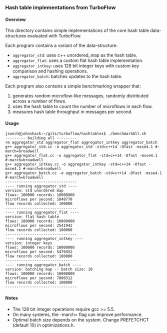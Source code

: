 ### Hash table implementations from TurboFlow ###


#### Overview ####
This directory contains simple implementations of the core hash table data-structures evaluated with TurboFlow. 

Each program contains a variant of the data-structure: 
- ```aggregator_std```: uses c++ unordered_map as the hash table.
- ```aggregator_flat```: uses a custom flat hash table implementation.
- ```aggregator_intkey```: uses 128 bit integer keys with custom key comparison and hashing operations.
- ```aggregator_batch```: batches updates to the hash table.

Each program also contains a simple benchmarking wrapper that: 
1) generates random microflow-like messages, randomly distributed across a number of flows.
2) uses the hash table to count the number of microflows in each flow. 
3) measures hash table throughput in messages per second.

#### Usage ####
```
jsonch@johnshack:~/gits/turboflow/hashtables$ ./benchmarkAll.sh 
--------- building all ---------
rm aggregator_std aggregator_flat aggregator_intkey aggregator_batch
g++ aggregator_std.cc -o aggregator_std -std=c++14 -Ofast -msse4.1 #-march=broadwell
g++ aggregator_flat.cc -o aggregator_flat -std=c++14 -Ofast -msse4.1 #-march=broadwell
g++ aggregator_intkey.cc -o aggregator_intkey -std=c++14 -Ofast -msse4.1 #-march=broadwell
g++ aggregator_batch.cc -o aggregator_batch -std=c++14 -Ofast -msse4.1 #-march=broadwell
--------------------------------
---- running aggregator_std ----
version: std unordered map
flows: 100000 records: 10000000
microflows per second: 1848770
flow records collected: 100000
--------------------------------
---- running aggregator_flat ----
version: flat hash table
flows: 100000 records: 10000000
microflows per second: 2541942
flow records collected: 100000
--------------------------------
---- running aggregator_intkey ----
version: integer keys
flows: 100000 records: 10000000
microflows per second: 5479452
flow records collected: 100000
--------------------------------
---- running aggregator_batch ----
version: batching map -- batch size: 10
flows: 100000 records: 10000000
microflows per second: 7800312
flow records collected: 100000
--------------------------------
```

#### Notes ####
- The 128 bit integer operations require gcc >= 5.5.
- On many systems, the -march=<CHIPSET> flag can improve performance. 
- Optimal batch size depends on the system. Change PREFETCHCT (default 10) in optimizations.h.
